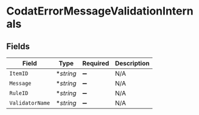 # CodatErrorMessageValidationInternals


## Fields

| Field              | Type               | Required           | Description        |
| ------------------ | ------------------ | ------------------ | ------------------ |
| `ItemID`           | **string*          | :heavy_minus_sign: | N/A                |
| `Message`          | **string*          | :heavy_minus_sign: | N/A                |
| `RuleID`           | **string*          | :heavy_minus_sign: | N/A                |
| `ValidatorName`    | **string*          | :heavy_minus_sign: | N/A                |